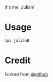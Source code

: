 It's me, Julian!

# Usage

```bash
npx julianB
```

# Credit

Forked from [@github](https://github.com/natterstefan/businesscard)
